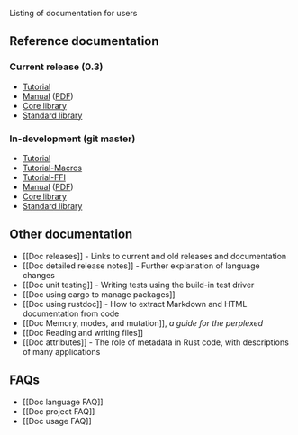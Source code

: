 Listing of documentation for users

## Reference documentation

### Current release (0.3)

* [Tutorial](http://doc.rust-lang.org/doc/0.3/tutorial.html)
* [Manual](http://doc.rust-lang.org/doc/0.3/rust.html) ([PDF](http://doc.rust-lang.org/doc/0.3/rust.pdf))
* [Core library](http://doc.rust-lang.org/doc/0.3/core/index.html)
* [Standard library](http://doc.rust-lang.org/doc/0.3/std/index.html)

### In-development (git master)

* [Tutorial](http://doc.rust-lang.org/doc/tutorial.html)
* [Tutorial-Macros](http://doc.rust-lang.org/doc/tutorial-macros.html)
* [Tutorial-FFI](http://doc.rust-lang.org/doc/tutorial-ffi.html)
* [Manual](http://doc.rust-lang.org/doc/rust.html) ([PDF](http://doc.rust-lang.org/doc/rust.pdf))
* [Core library](http://doc.rust-lang.org/doc/core/index.html)
* [Standard library](http://doc.rust-lang.org/doc/std/index.html)

## Other documentation

* [[Doc releases]] - Links to current and old releases and documentation
* [[Doc detailed release notes]] - Further explanation of language changes
* [[Doc unit testing]] - Writing tests using the build-in test driver
* [[Doc using cargo to manage packages]]
* [[Doc using rustdoc]] - How to extract Markdown and HTML documentation from code
* [[Doc Memory, modes, and mutation]], _a guide for the perplexed_
* [[Doc Reading and writing files]]
* [[Doc attributes]] - The role of metadata in Rust code, with descriptions of many applications

## FAQs

* [[Doc language FAQ]]
* [[Doc project FAQ]]
* [[Doc usage FAQ]]
